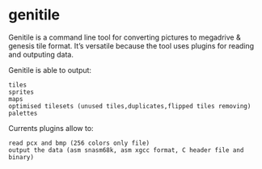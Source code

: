 # genitile
Genitile is a command line tool for converting pictures to megadrive  & genesis tile format. It’s versatile because the tool uses plugins for reading and outputing data.

Genitile is able to output:

    tiles
    sprites
    maps
    optimised tilesets (unused tiles,duplicates,flipped tiles removing)
    palettes

Currents plugins allow to:

    read pcx and bmp (256 colors only file)
    output the data (asm snasm68k, asm xgcc format, C header file and binary)
